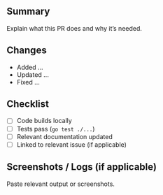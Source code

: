## Summary

Explain what this PR does and why it’s needed.

## Changes

- Added ...
- Updated ...
- Fixed ...

## Checklist

- [ ] Code builds locally
- [ ] Tests pass (`go test ./...`)
- [ ] Relevant documentation updated
- [ ] Linked to relevant issue (if applicable)

## Screenshots / Logs (if applicable)

Paste relevant output or screenshots.
